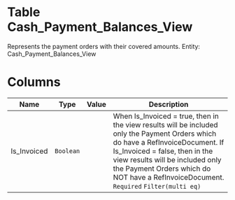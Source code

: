 # Table Cash_Payment_Balances_View

Represents the payment orders with their covered amounts. Entity: Cash_Payment_Balances_View

# Columns

| Name | Type | Value | Description |
| - | - | - | --- |
|Is_Invoiced|`Boolean`||When Is_Invoiced = true, then in the view results will be included only the Payment Orders which do have a RefInvoiceDocument. If Is_Invoiced = false, then in the view results will be included only the Payment Orders which do NOT have a RefInvoiceDocument. `Required` `Filter(multi eq)` |
